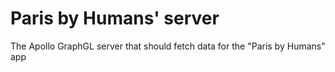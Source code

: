 # Paris by Humans' server
The Apollo GraphGL server that should fetch data for the "Paris by Humans" app
